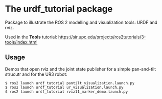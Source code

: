 # The urdf_tutorial package

Package to illustrate the ROS 2 modelling and visualization tools: URDF and rviz.

Used in the **Tools** tutorial: https://sir.upc.edu/projects/ros2tutorials/3-tools/index.html


## Usage

Demos that open rviz and the joint state publisher for a simple pan-and-tilt strucutr and for the UR3 robot:

```
$ ros2 launch urdf_tutorial pantilt_visualization.launch.py
$ ros2 launch urdf_tutorial ur_visualization.launch.py
$ ros2 launch urdf_tutorial rviz11_marker_demo.launch.py
```

